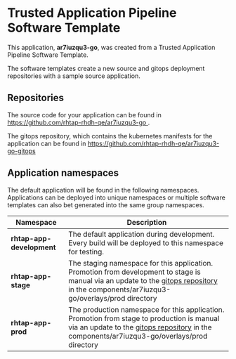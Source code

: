 # Trusted Application Pipeline Software Template

This application, **ar7iuzqu3-go**, was created from a Trusted Application Pipeline Software Template.

The software templates create a new source and gitops deployment repositories with a sample source application. 

## Repositories

The source code for your application can be found in [https://github.com/rhtap-rhdh-qe/ar7iuzqu3-go ](https://github.com/rhtap-rhdh-qe/ar7iuzqu3-go ).
 
The gitops repository, which contains the kubernetes manifests for the application can be found in 
[https://github.com/rhtap-rhdh-qe/ar7iuzqu3-go-gitops ](https://github.com/rhtap-rhdh-qe/ar7iuzqu3-go-gitops ) 

## Application namespaces 

The default application will be found in the following namespaces. Applications can be deployed into unique namespaces or multiple software templates can also bet generated into the same group namespaces.  

|  Namespace   |  Description   |  
| -------- | -------- |   
| **rhtap-app-development** | The default application during development. Every build will be deployed to this namespace for testing. | 
| **rhtap-app-stage** | The staging namespace for this application. Promotion from development to stage is manual via an update to the [gitops repository](https://github.com/rhtap-rhdh-qe/ar7iuzqu3-go-gitops ) in the components/ar7iuzqu3-go/overlays/prod directory |  
| **rhtap-app-prod** | The production namespace for this application. Promotion from stage to production is manual via an update to the [gitops repository](https://github.com/rhtap-rhdh-qe/ar7iuzqu3-go-gitops ) in the components/ar7iuzqu3-go/overlays/prod directory | 
